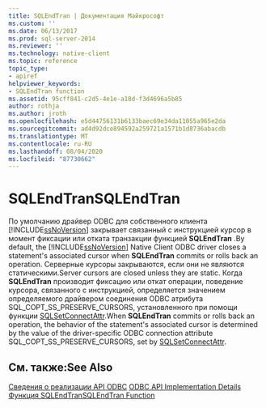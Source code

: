 ```yaml
---
title: SQLEndTran | Документация Майкрософт
ms.custom: ''
ms.date: 06/13/2017
ms.prod: sql-server-2014
ms.reviewer: ''
ms.technology: native-client
ms.topic: reference
topic_type:
- apiref
helpviewer_keywords:
- SQLEndTran function
ms.assetid: 95cff841-c2d5-4e1e-a18d-f3d4696a5b85
author: rothja
ms.author: jroth
ms.openlocfilehash: e5d44756131b6133baec69e34da11055a965e2da
ms.sourcegitcommit: ad4d92dce894592a259721a1571b1d8736abacdb
ms.translationtype: MT
ms.contentlocale: ru-RU
ms.lasthandoff: 08/04/2020
ms.locfileid: "87730662"
---
```

# <a name="sqlendtran"></a><span data-ttu-id="32222-102">SQLEndTran</span><span class="sxs-lookup"><span data-stu-id="32222-102">SQLEndTran</span></span>
  <span data-ttu-id="32222-103">По умолчанию драйвер ODBC для собственного клиента [!INCLUDE[ssNoVersion](../../includes/ssnoversion-md.md)] закрывает связанный с инструкцией курсор в момент фиксации или отката транзакции функцией **SQLEndTran** .</span><span class="sxs-lookup"><span data-stu-id="32222-103">By default, the [!INCLUDE[ssNoVersion](../../includes/ssnoversion-md.md)] Native Client ODBC driver closes a statement's associated cursor when **SQLEndTran** commits or rolls back an operation.</span></span> <span data-ttu-id="32222-104">Серверные курсоры закрываются, если они не являются статическими.</span><span class="sxs-lookup"><span data-stu-id="32222-104">Server cursors are closed unless they are static.</span></span> <span data-ttu-id="32222-105">Когда **SQLEndTran** производит фиксацию или откат операции, поведение курсора, связанного с инструкцией, определяется значением определяемого драйвером соединения ODBC атрибута SQL_COPT_SS_PRESERVE_CURSORS, установленного при помощи функции [SQLSetConnectAttr](sqlsetconnectattr.md).</span><span class="sxs-lookup"><span data-stu-id="32222-105">When **SQLEndTran** commits or rolls back an operation, the behavior of the statement's associated cursor is determined by the value of the driver-specific ODBC connection attribute SQL_COPT_SS_PRESERVE_CURSORS, set by [SQLSetConnectAttr](sqlsetconnectattr.md).</span></span>  
  
## <a name="see-also"></a><span data-ttu-id="32222-106">См. также:</span><span class="sxs-lookup"><span data-stu-id="32222-106">See Also</span></span>  
 <span data-ttu-id="32222-107">[Сведения о реализации API ODBC](odbc-api-implementation-details.md) </span><span class="sxs-lookup"><span data-stu-id="32222-107">[ODBC API Implementation Details](odbc-api-implementation-details.md) </span></span>  
 [<span data-ttu-id="32222-108">Функция SQLEndTran</span><span class="sxs-lookup"><span data-stu-id="32222-108">SQLEndTran Function</span></span>](https://go.microsoft.com/fwlink/?LinkId=59342)  
  
  
